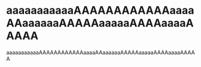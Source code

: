 # aaaaaaaaaaaAAAAAAAAAAAAaaaaAAaaaaaaAAAAAaaaaaAAAAaaaaAAAAA
aaaaaaaaaaaAAAAAAAAAAAAaaaaAAaaaaaaAAAAAaaaaaAAAAaaaaAAAAA
